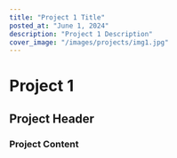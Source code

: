 ```yaml
---
title: "Project 1 Title"
posted_at: "June 1, 2024"
description: "Project 1 Description"
cover_image: "/images/projects/img1.jpg"
---
```


# Project 1

## Project Header

### Project Content
